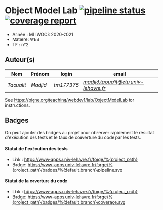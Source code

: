 # Object Model Lab [![pipeline status](https://www-apps.univ-lehavre.fr/forge/tm177375/WEB-objectmodel-lab/badges/master/pipeline.svg)](https://www-apps.univ-lehavre.fr/forge/tm177375/WEB-objectmodel-lab/commits/master) [![coverage report](https://www-apps.univ-lehavre.fr/forge/tm177375/WEB-objectmodel-lab/badges/master/coverage.svg)](https://www-apps.univ-lehavre.fr/forge/tm177375/WEB-objectmodel-lab/commits/master)

- Année : M1 IWOCS 2020-2021
- Matière: WEB
- TP : n°2

## Auteur(s)

|Nom|Prénom|login|email|
|--|--|--|--|
| *Taoualit* | *Madjid*| *tm177375* | *madjid.taoualit@etu.univ-lehavre.fr* |

See <https://pigne.org/teaching/webdev1/lab/ObjectModelLab> for instructions.

## Badges

On peut ajouter des badges au projet pour observer rapidement le résultat d'exécution des tests et le taux de couverture du code par les tests.

#### Statut de l'exécution des tests

- Link : <https://www-apps.univ-lehavre.fr/forge/%{project_path}>
- Badge: https://www-apps.univ-lehavre.fr/forge/%{project_path}/badges/%{default_branch}/pipeline.svg

#### Statut de la coverture du code

- Link : <https://www-apps.univ-lehavre.fr/forge/%{project_path}>
- Badge: https://www-apps.univ-lehavre.fr/forge/%{project_path}/badges/%{default_branch}/coverage.svg
